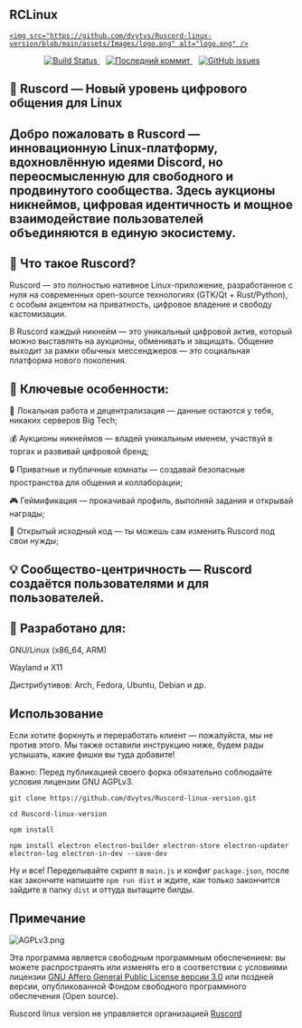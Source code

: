 ## RCLinux
<p align="center">
  <a href="https://github.com/dvytvs/Ruscord-linux-version/blob/main/assets/Images/logo.png">

    <img src="https://github.com/dvytvs/Ruscord-linux-version/blob/main/assets/Images/logo.png" alt="logo.png" />
  </a>
</p>
<p align="center">
  <a href="https://github.com/dvytvs/Ruscord-linux-version/actions/workflows/node.js.yml">
    <img src="https://github.com/dvytvs/Ruscord-linux-version/actions/workflows/node.js.yml/badge.svg" alt="Build Status" />
  </a>
  &nbsp;&nbsp;
  <a href="https://github.com/dvytvs/Ruscord-linux-version/commits/main">
  <img src="https://img.shields.io/github/last-commit/dvytvs/Ruscord-linux-version/main" alt="Последний коммит" />
</a>
  &nbsp;&nbsp;
  <a href="https://github.com/dvytvs/Ruscord-linux-version/issues">
    <img src="https://img.shields.io/github/issues/dvytvs/Ruscord-linux-version.svg" alt="GitHub issues" />
  </a>
</p>

## 🐧 Ruscord — Новый уровень цифрового общения для Linux




Добро пожаловать в Ruscord — инновационную Linux-платформу, вдохновлённую идеями Discord, но переосмысленную для свободного и продвинутого сообщества. Здесь аукционы никнеймов, цифровая идентичность и мощное взаимодействие пользователей объединяются в единую экосистему.
------------------------------------------------------------------------------------------

## 🚀 Что такое Ruscord?





Ruscord — это полностью нативное Linux-приложение, разработанное с нуля на современных open-source технологиях (GTK/Qt + Rust/Python), с особым акцентом на приватность, цифровое владение и свободу кастомизации.





В Ruscord каждый никнейм — это уникальный цифровой актив, который можно выставлять на аукционы, обменивать и защищать. Общение выходит за рамки обычных мессенджеров — это социальная платформа нового поколения.



## 🎯 Ключевые особенности:

  🧩 Локальная работа и децентрализация — данные остаются у тебя, никаких серверов Big Tech;

  💰 Аукционы никнеймов — владей уникальным именем, участвуй в торгах и развивай цифровой бренд;

  🔒 Приватные и публичные комнаты — создавай безопасные пространства для общения и коллаборации;

 🎮 Геймификация — прокачивай профиль, выполняй задания и открывай награды;

 🧠 Открытый исходный код — ты можешь сам изменить Ruscord под свои нужды;

 💡 Сообщество-центричность — Ruscord создаётся пользователями и для пользователей.
------------------------------------------------------------------------------------







## 🔧 Разработано для:


  
GNU/Linux (x86_64, ARM)

  
Wayland и X11

  
Дистрибутивов: Arch, Fedora, Ubuntu, Debian и др.



## Использование
Если хотите форкнуть и переработать клиент — пожалуйста, мы не против этого. Мы также оставили инструкцию ниже, будем рады услышать, какие фишки вы туда добавите!

Важно: Перед публикацией своего форка обязательно соблюдайте условия лицензии GNU AGPLv3.

```
git clone https://github.com/dvytvs/Ruscord-linux-version.git

cd Ruscord-linux-version

npm install

npm install electron electron-builder electron-store electron-updater electron-log electron-in-dev --save-dev
```
Ну и все! Переделывайте скрипт в ```main.js``` и конфиг ```package.json```, после как закончите напишите ```npm run dist``` и ждите, как только закончится зайдите в папку ```dist``` и оттуда вытащите билды.


## Примечание
![AGPLv3.png](https://github.com/dvytvs/Ruscord-linux-version/blob/main/.github/images/AGPLv3.png)

Эта программа является свободным программным обеспечением: вы можете распространять или изменять его в соответствии с условиями лицензии [GNU Affero General Public License версии 3.0](https://github.com/dvytvs/Ruscord-linux-version/blob/main/LICENSE) или поздней версии, опубликованной Фондом свободного программного обеспечения (Open source).

Ruscord linux version не управляется организацией [Ruscord](https://www.russcord.ru)
